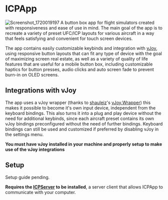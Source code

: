# ICPApp

![Screenshot_1720019197](https://github.com/shanjii/ICPApp/assets/48361829/a1f5ce82-48e6-4978-a912-f7f31bd8716c)
A button box app for flight simulators created with responsiveness and ease of use in mind.
The main goal of the app is to recreate a variety of preset UFC/ICP layouts for various aircraft in a way that feels satisfying and convenient for touch screen devices.

The app contains easily customizable keybinds and integration with [vJoy](https://github.com/shauleiz/vJoy), using responsive button layouts that can fit any type of device with the goal of maximizing screen real estate, as well as a variety of quality of life features that are useful for a mobile button box, including customizable haptics for button presses, audio clicks and auto screen fade to prevent burn-in on OLED screens.

## Integrations with vJoy

The app uses a vJoy wrapper (thanks to [shauleiz](https://github.com/shauleiz)'s [vJoy.Wrapper](https://github.com/bobhelander/vJoy.Wrapper)) this makes it possible to become it's own input device, independent from the keyboard bindings. This also turns it into a plug and play device without the need for additional keybinds, since each aircraft preset contains its own vJoy bindings preconfigured without the need of further bindings.
Keyboard bindings can still be used and customized if preferred by disabling vJoy in the settings menu.

**You must have vJoy installed in your machine and properly setup to make use of the vJoy integrations**

## Setup

Setup guide pending.

**Requires the [ICPServer](https://github.com/shanjii/ICPServer) to be installed**, a server client that allows ICPApp to communicate with your computer.




